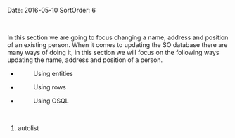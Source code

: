 Date: 2016-05-10
SortOrder: 6

 

In this section we are going to focus changing a name, address and position of an existing person. When it comes to updating the SO database there are many ways of doing it, in this section we will focus on the following ways updating the name, address and position of a person.

*          Using entities

*          Using rows

*          Using OSQL

 

1. autolist
